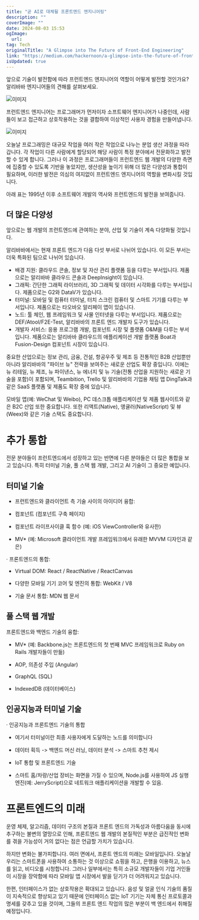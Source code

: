```yaml
---
title: "곧 AI로 대체될 프론트엔드 엔지니어링"
description: ""
coverImage: ""
date: 2024-08-03 15:53
ogImage: 
  url: 
tag: Tech
originalTitle: "A Glimpse into The Future of Front-End Engineering"
link: "https://medium.com/hackernoon/a-glimpse-into-the-future-of-front-end-engineering-21bbebfc7008"
isUpdated: true
---
```






앞으로 기술이 발전함에 따라 프런트엔드 엔지니어의 역할이 어떻게 발전할 것인가요? 알리바바 엔지니어들의 견해를 살펴보세요.

![이미지](/assets/img/AGlimpseintoTheFutureofFront-EndEngineering_0.png)

프런트엔드 엔지니어는 프로그래머가 먼저이자 소프트웨어 엔지니어가 나중인데, 사람들이 보고 접근하고 상호작용하는 것을 결합하여 이상적인 사용자 경험을 만들어냅니다.

![이미지](/assets/img/AGlimpseintoTheFutureofFront-EndEngineering_1.png)

<div class="content-ad"></div>

오늘날 프로그래밍은 대규모 작업을 여러 작은 작업으로 나누는 분업 생산 과정을 따라갑니다. 각 작업이 다른 사람에게 할당되어 해당 사람이 특정 분야에서 전문화하고 발전할 수 있게 합니다. 그러나 이 과정은 프로그래머들이 프런트엔드 웹 개발의 다양한 측면에 집중할 수 있도록 기반을 놓았지만, 생산성을 높이기 위해 더 많은 다양성과 통합이 필요하며, 이러한 발전은 의심의 여지없이 프런트엔드 엔지니어의 역할을 변화시킬 것입니다.

아래 표는 1995년 이후 소프트웨어 개발의 역사와 프런트엔드의 발전을 보여줍니다.

## 더 많은 다양성

앞으로는 웹 개발의 프런트엔드에 관여하는 분야, 산업 및 기술이 계속 다양화될 것입니다.

<div class="content-ad"></div>

알리바바에서는 현재 프론트 엔드가 다음 다섯 부서로 나뉘어 있습니다. 이 모든 부서는 더욱 특화된 팀으로 나뉘어 있습니다.

- 배경 지원: 클라우드 콘솔, 정보 및 자산 관리 플랫폼 등을 다루는 부서입니다. 제품으로는 알리바바 클라우드 콘솔과 DeepInsight이 있습니다.
- 그래픽: 간단한 그래픽 라이브러리, 3D 그래픽 및 데이터 시각화를 다루는 부서입니다. 제품으로는 G2와 DataV가 있습니다.
- 터미널: 모바일 및 컴퓨터 터미널, 터치 스크린 컴퓨터 및 스마트 기기를 다루는 부서입니다. 제품으로는 타오바오 알리페이 앱이 있습니다.
- 노드: 툴 체인, 웹 프레임워크 및 사물 인터넷을 다루는 부서입니다. 제품으로는 DEF/Atool/F2E-Test, 알리바바의 프론트 엔드 개발자 도구가 있습니다.
- 개발자 서비스: 응용 프로그램 개발, 컴포넌트 시장 및 플랫폼 O&M을 다루는 부서입니다. 제품으로는 알리바바 클라우드의 애플리케이션 개발 플랫폼 Boat과 Fusion-Design 컴포넌트 시장이 있습니다.

중요한 산업으로는 정보 관리, 금융, 건설, 항공우주 및 제조 등 전통적인 B2B 산업뿐만 아니라 알리바바의 "파이브 뉴" 전략을 보여주는 새로운 산업도 확장 중입니다. 이에는 뉴 리테일, 뉴 제조, 뉴 파이낸스, 뉴 에너지 및 뉴 기술(전통 산업을 지원하는 새로운 기술을 포함)이 포함되며, Teambition, Trello 및 알리바바의 기업용 채팅 앱 DingTalk과 같은 SaaS 플랫폼 및 제품도 확장 중에 있습니다.

모바일 앱(예: WeChat 및 Weibo), PC 데스크톱 애플리케이션 및 제품 웹사이트와 같은 B2C 산업 또한 중요합니다. 또한 리액트(Native), 앵귤러(NativeScript) 및 뷰(Weex)와 같은 기술 스택도 중요합니다.

<div class="content-ad"></div>

# 추가 통합

전문 분야들이 프런트엔드에서 성장하고 있는 반면에 다른 분야들은 더 많은 통합을 보고 있습니다. 특히 터미널 기술, 풀 스택 웹 개발, 그리고 AI 기술이 그 중요한 예입니다.

## 터미널 기술

- 프런트엔드와 클라이언트 측 기술 사이의 아이디어 융합:

<div class="content-ad"></div>

- 컴포넌트 (컴포넌트 구축 페이지)

- 컴포넌트 라이프사이클 훅 함수 (예: iOS ViewController와 유사한)

- MV\* (예: Microsoft 클라이언트 개발 프레임워크에서 유래한 MVVM 디자인과 같은)

· 프론트엔드의 통합:

<div class="content-ad"></div>

- Virtual DOM: React / ReactNative / ReactCanvas

- 다양한 모바일 기기 코어 및 엔진의 통합: WebKit / V8

- 기술 문서 통합: MDN 웹 문서

## 풀 스택 웹 개발

<div class="content-ad"></div>

프론트엔드와 백엔드 기술의 융합:

- MV\* (예: Backbone.js는 프론트엔드의 첫 번째 MVC 프레임워크로 Ruby on Rails 개발자들이 만듦)

- AOP, 의존성 주입 (Angular)

- GraphQL (SQL)

<div class="content-ad"></div>

- IndexedDB (데이터베이스)

## 인공지능과 터미널 기술

· 인공지능과 프론트엔드 기술의 통합

- 여기서 터미널이란 최종 사용자에게 도달하는 노드를 의미합니다

<div class="content-ad"></div>

- 데이터 획득 -> 백엔드 머신 러닝, 데이터 분석 -> 스마트 추천 제시

- IoT 통합 및 프론트엔드 기술

- 스마트 홈/차량/산업 장비는 화면을 가질 수 있으며, Node.js를 사용하여 JS 실행 엔진(예: JerryScript)으로 네트워크 애플리케이션을 개발할 수 있음.

# 프론트엔드의 미래

<div class="content-ad"></div>

운영 체제, 알고리즘, 데이터 구조의 본질과 프론트 엔드의 가독성과 아름다움을 동시에 추구하는 불변의 열망으로 인해, 프론트엔드 웹 개발의 본질적인 부분은 급진적인 변화를 겪을 가능성이 거의 없다는 점은 언급할 가치가 있습니다.

하지만 변화는 불가피합니다. 여러 면에서, 프론트 엔드의 미래는 모바일입니다. 오늘날 우리는 스마트폰을 사용하여 소통하는 것 이상으로 쇼핑을 하고, 은행을 이용하고, 뉴스를 읽고, 비디오를 시청합니다. 그러나 일부에서는 특히 소규모 개발자들이 기업 거인들이 시장을 장악함에 따라 모바일 앱 시장에서 발을 딛기가 더 어려워지고 있습니다.

한편, 인터페이스가 없는 상호작용은 확대되고 있습니다. 음성 및 얼굴 인식 기술의 품질이 지속적으로 향상되고 있기 때문에 인터페이스 없는 IoT 기기는 자체 통신 프로토콜과 명세를 갖추고 있을 것이며, 그들의 프론트 엔드 작업의 많은 부분이 백 엔드에서 취해질 예정입니다.

<div class="content-ad"></div>
